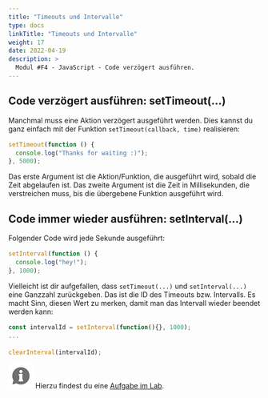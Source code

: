 ```yaml
---
title: "Timeouts und Intervalle"
type: docs
linkTitle: "Timeouts und Intervalle"
weight: 17
date: 2022-04-19
description: >
  Modul #F4 - JavaScript - Code verzögert ausführen.
---
```


## Code verzögert ausführen: setTimeout(...)

Manchmal muss eine Aktion verzögert ausgeführt werden. Dies kannst du ganz einfach mit der Funktion `setTimeout(callback, time)` realisieren:

```javascript
setTimeout(function () {
  console.log("Thanks for waiting :)");
}, 5000);
```

Das erste Argument ist die Aktion/Funktion, die ausgeführt wird, sobald die Zeit abgelaufen ist. Das zweite Argument ist die Zeit in Millisekunden, die verstreichen muss, bis die übergebene Funktion ausgeführt wird.

## Code immer wieder ausführen: setInterval(...)

Folgender Code wird jede Sekunde ausgeführt:

```javascript
setInterval(function () {
  console.log("hey!");
}, 1000);
```

Vielleicht ist dir aufgefallen, dass `setTimeout(...)` und `setInterval(...)` eine Ganzzahl zurückgeben. Das ist die ID des Timeouts bzw. Intervalls. Es macht Sinn, diesen Wert zu merken, damit man das Intervall wieder beendet werden kann:

```javascript
const intervalId = setInterval(function(){}, 1000);
...

clearInterval(intervalId);
```

![asset](/images/hint.png) Hierzu findest du eine [Aufgabe im Lab](../../../../labs/web/html_css/03_javascript).

